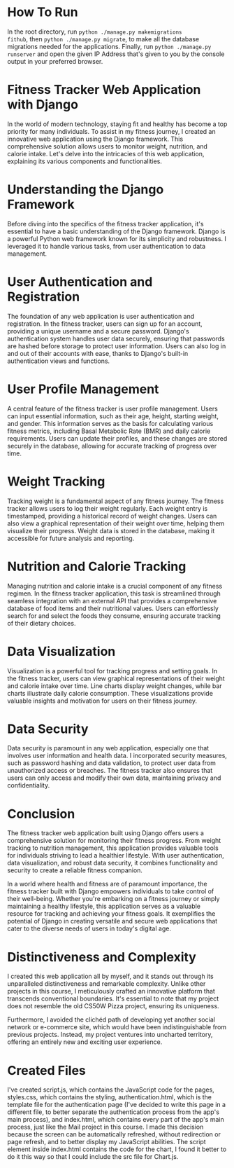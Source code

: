 # How To Run

In the root directory, run <code>python ./manage.py makemigrations fithub</code>, then <code>python ./manage.py migrate</code>, to make all the database migrations needed for the applications. Finally, run <code>python ./manage.py runserver</code> and open the given IP Address that's given to you by the console output in your preferred browser.

# Fitness Tracker Web Application with Django

In the world of modern technology, staying fit and healthy has become a top priority for many individuals. To assist in my fitness journey, I created an innovative web application using the Django framework. This comprehensive solution allows users to monitor weight, nutrition, and calorie intake. Let's delve into the intricacies of this web application, explaining its various components and functionalities.

# Understanding the Django Framework

Before diving into the specifics of the fitness tracker application, it's essential to have a basic understanding of the Django framework. Django is a powerful Python web framework known for its simplicity and robustness. I leveraged it to handle various tasks, from user authentication to data management.

# User Authentication and Registration

The foundation of any web application is user authentication and registration. In the fitness tracker, users can sign up for an account, providing a unique username and a secure password. Django's authentication system handles user data securely, ensuring that passwords are hashed before storage to protect user information. Users can also log in and out of their accounts with ease, thanks to Django's built-in authentication views and functions.

# User Profile Management

A central feature of the fitness tracker is user profile management. Users can input essential information, such as their age, height, starting weight, and gender. This information serves as the basis for calculating various fitness metrics, including Basal Metabolic Rate (BMR) and daily calorie requirements. Users can update their profiles, and these changes are stored securely in the database, allowing for accurate tracking of progress over time.

# Weight Tracking

Tracking weight is a fundamental aspect of any fitness journey. The fitness tracker allows users to log their weight regularly. Each weight entry is timestamped, providing a historical record of weight changes. Users can also view a graphical representation of their weight over time, helping them visualize their progress. Weight data is stored in the database, making it accessible for future analysis and reporting.

# Nutrition and Calorie Tracking

Managing nutrition and calorie intake is a crucial component of any fitness regimen. In the fitness tracker application, this task is streamlined through seamless integration with an external API that provides a comprehensive database of food items and their nutritional values. Users can effortlessly search for and select the foods they consume, ensuring accurate tracking of their dietary choices.

# Data Visualization

Visualization is a powerful tool for tracking progress and setting goals. In the fitness tracker, users can view graphical representations of their weight and calorie intake over time. Line charts display weight changes, while bar charts illustrate daily calorie consumption. These visualizations provide valuable insights and motivation for users on their fitness journey.

# Data Security

Data security is paramount in any web application, especially one that involves user information and health data. I incorporated security measures, such as password hashing and data validation, to protect user data from unauthorized access or breaches. The fitness tracker also ensures that users can only access and modify their own data, maintaining privacy and confidentiality.

# Conclusion

The fitness tracker web application built using Django offers users a comprehensive solution for monitoring their fitness progress. From weight tracking to nutrition management, this application provides valuable tools for individuals striving to lead a healthier lifestyle. With user authentication, data visualization, and robust data security, it combines functionality and security to create a reliable fitness companion.

In a world where health and fitness are of paramount importance, the fitness tracker built with Django empowers individuals to take control of their well-being. Whether you're embarking on a fitness journey or simply maintaining a healthy lifestyle, this application serves as a valuable resource for tracking and achieving your fitness goals. It exemplifies the potential of Django in creating versatile and secure web applications that cater to the diverse needs of users in today's digital age.

# Distinctiveness and Complexity

I created this web application all by myself, and it stands out through its unparalleled distinctiveness and remarkable complexity. Unlike other projects in this course, I meticulously crafted an innovative platform that transcends conventional boundaries. It's essential to note that my project does not resemble the old CS50W Pizza project, ensuring its uniqueness.

Furthermore, I avoided the clichéd path of developing yet another social network or e-commerce site, which would have been indistinguishable from previous projects. Instead, my project ventures into uncharted territory, offering an entirely new and exciting user experience.

# Created Files

I've created script.js, which contains the JavaScript code for the pages, styles.css, which contains the styling, authentication.html, which is the template file for the authentication page (I've decided to write this page in a different file, to better separate the authentication process from the app's main process), and index.html, which contains every part of the app's main process, just like the Mail project in this course. I made this decision because the screen can be automatically refreshed, without redirection or page refresh, and to better display my JavaScript abilities. The script element inside index.html contains the code for the chart, I found it better to do it this way so that I could include the src file for Chart.js.
